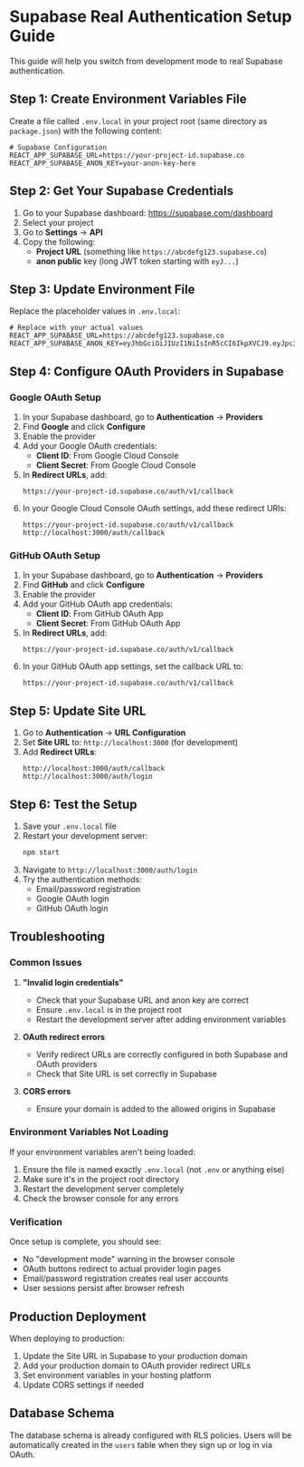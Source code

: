 # Supabase Real Authentication Setup Guide

This guide will help you switch from development mode to real Supabase authentication.

## Step 1: Create Environment Variables File

Create a file called `.env.local` in your project root (same directory as `package.json`) with the following content:

```env
# Supabase Configuration
REACT_APP_SUPABASE_URL=https://your-project-id.supabase.co
REACT_APP_SUPABASE_ANON_KEY=your-anon-key-here
```

## Step 2: Get Your Supabase Credentials

1. Go to your Supabase dashboard: https://supabase.com/dashboard
2. Select your project
3. Go to **Settings** → **API**
4. Copy the following:
   - **Project URL** (something like `https://abcdefg123.supabase.co`)
   - **anon public** key (long JWT token starting with `eyJ...`)

## Step 3: Update Environment File

Replace the placeholder values in `.env.local`:

```env
# Replace with your actual values
REACT_APP_SUPABASE_URL=https://abcdefg123.supabase.co
REACT_APP_SUPABASE_ANON_KEY=eyJhbGciOiJIUzI1NiIsInR5cCI6IkpXVCJ9.eyJpc3MiOiJzdXBhYmFzZSIsInJlZiI6ImFiY2RlZmcxMjMiLCJyb2xlIjoiYW5vbiIsImlhdCI6MTY0...
```

## Step 4: Configure OAuth Providers in Supabase

### Google OAuth Setup

1. In your Supabase dashboard, go to **Authentication** → **Providers**
2. Find **Google** and click **Configure**
3. Enable the provider
4. Add your Google OAuth credentials:
   - **Client ID**: From Google Cloud Console
   - **Client Secret**: From Google Cloud Console
5. In **Redirect URLs**, add:
   ```
   https://your-project-id.supabase.co/auth/v1/callback
   ```
6. In your Google Cloud Console OAuth settings, add these redirect URIs:
   ```
   https://your-project-id.supabase.co/auth/v1/callback
   http://localhost:3000/auth/callback
   ```

### GitHub OAuth Setup

1. In your Supabase dashboard, go to **Authentication** → **Providers**
2. Find **GitHub** and click **Configure**
3. Enable the provider
4. Add your GitHub OAuth app credentials:
   - **Client ID**: From GitHub OAuth App
   - **Client Secret**: From GitHub OAuth App
5. In **Redirect URLs**, add:
   ```
   https://your-project-id.supabase.co/auth/v1/callback
   ```
6. In your GitHub OAuth app settings, set the callback URL to:
   ```
   https://your-project-id.supabase.co/auth/v1/callback
   ```

## Step 5: Update Site URL

1. Go to **Authentication** → **URL Configuration**
2. Set **Site URL** to: `http://localhost:3000` (for development)
3. Add **Redirect URLs**:
   ```
   http://localhost:3000/auth/callback
   http://localhost:3000/auth/login
   ```

## Step 6: Test the Setup

1. Save your `.env.local` file
2. Restart your development server:
   ```bash
   npm start
   ```
3. Navigate to `http://localhost:3000/auth/login`
4. Try the authentication methods:
   - Email/password registration
   - Google OAuth login
   - GitHub OAuth login

## Troubleshooting

### Common Issues

1. **"Invalid login credentials"**
   - Check that your Supabase URL and anon key are correct
   - Ensure `.env.local` is in the project root
   - Restart the development server after adding environment variables

2. **OAuth redirect errors**
   - Verify redirect URLs are correctly configured in both Supabase and OAuth providers
   - Check that Site URL is set correctly in Supabase

3. **CORS errors**
   - Ensure your domain is added to the allowed origins in Supabase

### Environment Variables Not Loading

If your environment variables aren't being loaded:

1. Ensure the file is named exactly `.env.local` (not `.env` or anything else)
2. Make sure it's in the project root directory
3. Restart the development server completely
4. Check the browser console for any errors

### Verification

Once setup is complete, you should see:
- No "development mode" warning in the browser console
- OAuth buttons redirect to actual provider login pages
- Email/password registration creates real user accounts
- User sessions persist after browser refresh

## Production Deployment

When deploying to production:

1. Update the Site URL in Supabase to your production domain
2. Add your production domain to OAuth provider redirect URLs
3. Set environment variables in your hosting platform
4. Update CORS settings if needed

## Database Schema

The database schema is already configured with RLS policies. Users will be automatically created in the `users` table when they sign up or log in via OAuth. 